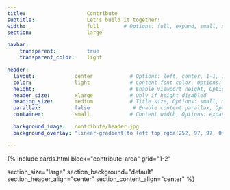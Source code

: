 ```yaml
---
title:                    Contribute
subtitle:                 Let's build it together!
width:                    full        # Options: full, expand, small, xsmall
section:                  large

navbar:
    transparent:          true
    transparent_color:    light

header:
  layout:             center            # Options: left, center, 1-1, 1-2, 1-3 or 2-3. Left, right options display this pages title and subtitle. 1-1, 1-2, 1-3 or 2-3 options display content of block file/s.
  color:              light             # Content font color, Options: light, dark
  height:                               # Enable viewport height, Options: full
  header_size:        xlarge            # Only if height disabled
  heading_size:       medium            # Title size, Options: small, medium, large
  parallax:           false              # Enable content parallax, Options: true
  container:          small             # Content width, Options: expand, small, xsmall

  background_image:   contribute/header.jpg
  background_overlay: "linear-gradient(to left top,rgba(252, 97, 97, 0.8) 0%, rgba(69, 69, 69, 0.8) 80%)"

---
```


{% include cards.html 
  block="contribute-area"
  grid="1-2"

  section_size="large"
  section_background="default"
  section_header_align="center"
  section_content_align="center"
%}